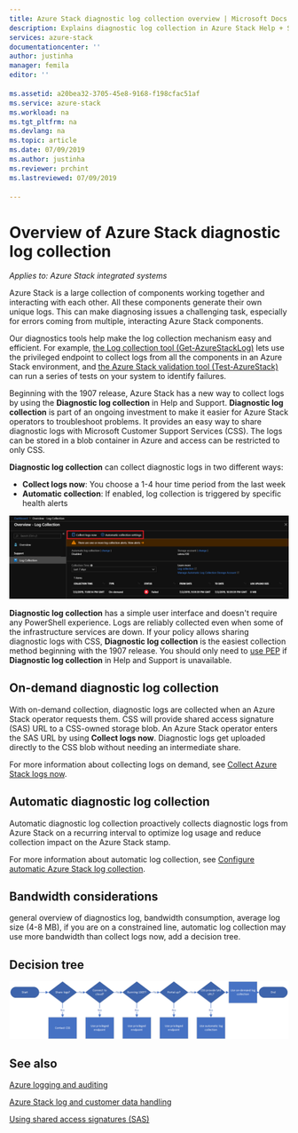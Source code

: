 ```yaml
---
title: Azure Stack diagnostic log collection overview | Microsoft Docs
description: Explains diagnostic log collection in Azure Stack Help + Support, including on-demand and automatic log collection.
services: azure-stack
documentationcenter: ''
author: justinha
manager: femila
editor: ''

ms.assetid: a20bea32-3705-45e8-9168-f198cfac51af
ms.service: azure-stack
ms.workload: na
ms.tgt_pltfrm: na
ms.devlang: na
ms.topic: article
ms.date: 07/09/2019
ms.author: justinha
ms.reviewer: prchint
ms.lastreviewed: 07/09/2019

---
```

# Overview of Azure Stack diagnostic log collection 

*Applies to: Azure Stack integrated systems*

Azure Stack is a large collection of components working together and interacting with each other. All these components generate their own unique logs. This can make diagnosing issues a challenging task, especially for errors coming from multiple, interacting Azure Stack components.

Our diagnostics tools help make the log collection mechanism easy and efficient. For example, [the Log collection tool (Get-AzureStackLog)](azure-stack-diagnostics.md) lets use the privileged endpoint to collect logs from all the components in an Azure Stack environment, and [the Azure Stack validation tool (Test-AzureStack)](azure-stack-diagnostics-test.md) can run a series of tests on your system to identify failures. 

Beginning with the 1907 release, Azure Stack has a new way to collect logs by using the **Diagnostic log collection** in Help and Support. 
**Diagnostic log collection** is part of an ongoing investment to make it easier for Azure Stack operators to troubleshoot problems. 
It provides an easy way to share diagnostic logs with Microsoft Customer Support Services (CSS). 
The logs can be stored in a blob container in Azure and access can be restricted to only CSS.   
   
**Diagnostic log collection** can collect diagnostic logs in two different ways:

- **Collect logs now**: You choose a 1-4 hour time period from the last week
- **Automatic collection**: If enabled, log collection is triggered by specific health alerts 

![Screenshot of diagnostic log collection options](media/azure-stack-automatic-log-collection/azure-stack-log-collection-overview.png)

**Diagnostic log collection** has a simple user interface and doesn't require any PowerShell experience. 
Logs are reliably collected even when some of the infrastructure services are down.
If your policy allows sharing diagnostic logs with CSS, **Diagnostic log collection** is the easiest collection method beginning with the 1907 release. 
You should only need to [use PEP](azure-stack-diagnostics.md) if **Diagnostic log collection** in Help and Support is unavailable.

## On-demand diagnostic log collection

With on-demand collection, diagnostic logs are collected when an Azure Stack operator requests them. 
CSS will provide shared access signature (SAS) URL to a CSS-owned storage blob. 
An Azure Stack operator enters the SAS URL by using **Collect logs now**. 
Diagnostic logs get uploaded directly to the CSS blob without needing an intermediate share. 

For more information about collecting logs on demand, see [Collect Azure Stack logs now](azure-stack-configure-on-demand-log-collection.md).

## Automatic diagnostic log collection 

Automatic diagnostic log collection proactively collects diagnostic logs from Azure Stack on a recurring interval to optimize log usage and reduce collection impact on the Azure Stack stamp.

For more information about automatic log collection, see [Configure automatic Azure Stack log collection](azure-stack-configure-automatic-log-collection.md).

## Bandwidth considerations

general overview of diagnostics log, bandwidth consumption, average log size (4-8 MB), if you are on a constrained line, automatic log collection may use more bandwidth than collect logs now, add a decision tree.

## Decision tree

![Screenshot of diagnostic log collection options](media/azure-stack-automatic-log-collection/azure-stack-diagnostic-log-decision-tree.png)




## See also

[Azure logging and auditing](https://docs.microsoft.com/en-us/azure/security/azure-log-audit)

[Azure Stack log and customer data handling](https://docs.microsoft.com/azure-stack/operator/azure-stack-data-collection)

[Using shared access signatures (SAS)](https://docs.microsoft.com/azure/storage/common/storage-dotnet-shared-access-signature-part-1)


